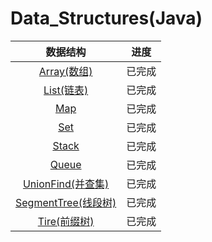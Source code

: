 # Data_Structures(Java)

|  数据结构   | 进度 |
| :---------: | :--: |
| [Array(数组)](https://github.com/LGSKOKO/Data_Structures/tree/master/Array/src/main/java/com/lgs) |   已完成   |
| [List(链表)](https://github.com/LGSKOKO/Data_Structures/tree/master/LinkedList/src/main/java/com/lgs) | 已完成 |
|     [Map](https://github.com/LGSKOKO/Data_Structures/tree/master/Map/src/main/java/com/lgs)     | 已完成 |
|     [Set](https://github.com/LGSKOKO/Data_Structures/tree/master/Set/src/main/java/com/lgs)     | 已完成 |
|    [Stack](https://github.com/LGSKOKO/Data_Structures/tree/master/Stack/src/main/java/com/lgs)    | 已完成 |
|    [Queue](https://github.com/LGSKOKO/Data_Structures/tree/master/Queue/src/main/java/com/lgs)    | 已完成 |
| [UnionFind(并查集)](https://github.com/LGSKOKO/Data_Structures/tree/master/src/mian/java/UnionFind) | 已完成 |
| [SegmentTree(线段树)](https://github.com/LGSKOKO/Data_Structures/tree/master/src/mian/java/SegmentTree) | 已完成 |
| [Tire(前缀树)](https://github.com/LGSKOKO/Data_Structures/tree/master/src/mian/java/Trie) | 已完成 |



